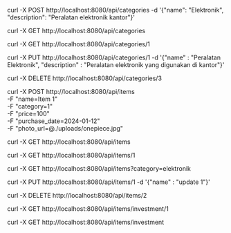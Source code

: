 
  <!-- create category sementara -->
  curl -X POST http://localhost:8080/api/categories -d '{"name": "Elektronik", "description": "Peralatan elektronik kantor"}'

  <!-- Get All categories sementara -->
  curl -X GET http://localhost:8080/api/categories

  <!-- Get category by id sementara -->
  curl -X GET http://localhost:8080/api/categories/1

  <!-- Update category by id sementara -->
  curl -X PUT http://localhost:8080/api/categories/1 -d '{"name" : "Peralatan Elektronik", "description" : "Peralatan elektronik yang digunakan di kantor"}'

  <!-- Delete category by id sementara -->
  curl -X DELETE http://localhost:8080/api/categories/3

  <!-- create item sementara request body form value-->
  curl -X POST http://localhost:8080/api/items \
  -F "name=Item 1" \
  -F "category=1" \
  -F "price=100" \
  -F "purchase_date=2024-01-12" \
  -F "photo_url=@./uploads/onepiece.jpg"

  <!-- read all item sementara -->
  curl -X GET http://localhost:8080/api/items

  <!-- read item by id sementara -->
  curl -X GET http://localhost:8080/api/items/1

  <!-- get item filter -->
  curl -X GET http://localhost:8080/api/items?category=elektronik

  <!-- update item by id sementara -->
  curl -X PUT http://localhost:8080/api/items/1 -d '{"name" : "update 1"}'

  <!-- delete item by id sementara -->
  curl -X DELETE http://localhost:8080/api/items/2

  <!-- read investment by id -->
  curl -X GET http://localhost:8080/api/items/investment/1

  <!-- read all investment -->
  curl -X GET http://localhost:8080/api/items/investment